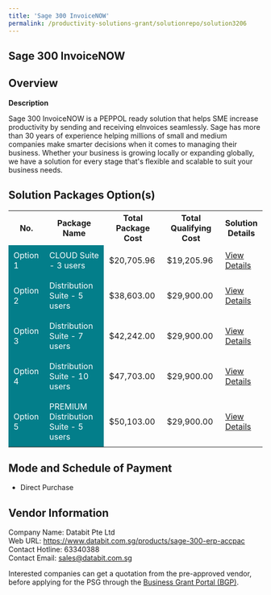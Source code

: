 ```yaml
---
title: 'Sage 300 InvoiceNOW'
permalink: /productivity-solutions-grant/solutionrepo/solution3206
---
```


## Sage 300 InvoiceNOW

## Overview

**Description**

Sage 300 InvoiceNOW is a PEPPOL ready solution that helps SME increase productivity by sending and receiving eInvoices seamlessly.  Sage has more than 30 years of experience helping millions of small and medium companies make smarter decisions when it comes to managing their business. Whether your business is growing locally or expanding globally, we have a solution for every stage that's flexible and scalable to suit your business needs.

## Solution Packages Option(s)

<table>
<tr>
<th><b>No.</b></th>
<th><b>Package Name</b></th>
<th><b>Total Package Cost</b></th>
<th><b>Total Qualifying Cost</b></th>
<th><b>Solution Details</b></th>
</tr>
<tr>
<td style='padding: 10px; background-color: #037E8A; color: #FFFFFF;'>Option 1</td>
<td style='padding: 10px; background-color: #037E8A; color: #FFFFFF;'>CLOUD Suite - 3 users</td>
<td style='padding: 10px;'>$20,705.96</td>
<td style='padding: 10px;'>$19,205.96</td>
<td style='padding: 10px;'><a href='/images/psg/Desensitised_Databit_Annex3_CR_wef_20Oct22_Part_1.pdf' target='_blank'>View Details</a></td>
</tr>
<tr>
<td style='padding: 10px; background-color: #037E8A; color: #FFFFFF;'>Option 2</td>
<td style='padding: 10px; background-color: #037E8A; color: #FFFFFF;'>Distribution Suite - 5 users</td>
<td style='padding: 10px;'>$38,603.00</td>
<td style='padding: 10px;'>$29,900.00</td>
<td style='padding: 10px;'><a href='/images/psg/Desensitised_Databit_Annex3_CR_wef_20Oct22_Part_2.pdf' target='_blank'>View Details</a></td>
</tr>
<tr>
<td style='padding: 10px; background-color: #037E8A; color: #FFFFFF;'>Option 3</td>
<td style='padding: 10px; background-color: #037E8A; color: #FFFFFF;'>Distribution Suite - 7 users</td>
<td style='padding: 10px;'>$42,242.00</td>
<td style='padding: 10px;'>$29,900.00</td>
<td style='padding: 10px;'><a href='/images/psg/Desensitised_Databit_Annex3_CR_wef_20Oct22_Part_3.pdf' target='_blank'>View Details</a></td>
</tr>
<tr>
<td style='padding: 10px; background-color: #037E8A; color: #FFFFFF;'>Option 4</td>
<td style='padding: 10px; background-color: #037E8A; color: #FFFFFF;'>Distribution Suite - 10 users</td>
<td style='padding: 10px;'>$47,703.00</td>
<td style='padding: 10px;'>$29,900.00</td>
<td style='padding: 10px;'><a href='/images/psg/Desensitised_Databit_Annex3_CR_wef_20Oct22_Part_4.pdf' target='_blank'>View Details</a></td>
</tr>
<tr>
<td style='padding: 10px; background-color: #037E8A; color: #FFFFFF;'>Option 5</td>
<td style='padding: 10px; background-color: #037E8A; color: #FFFFFF;'>PREMIUM Distribution Suite - 5 users</td>
<td style='padding: 10px;'>$50,103.00</td>
<td style='padding: 10px;'>$29,900.00</td>
<td style='padding: 10px;'><a href='/images/psg/Desensitised_Databit_Annex3_CR_wef_20Oct22_Part_5.pdf' target='_blank'>View Details</a></td>
</tr>
</table>

## Mode and Schedule of Payment

 - Direct Purchase

## Vendor Information

 Company Name: Databit Pte Ltd<br>Web URL: https://www.databit.com.sg/products/sage-300-erp-accpac <br>Contact Hotline: 63340388 <br>Contact Email: sales@databit.com.sg <br>

Interested companies can get a quotation from the pre-approved vendor, before applying for the PSG through the <a href='https://www.businessgrants.gov.sg/' target='_blank' rel='noopener'>Business Grant Portal (BGP)</a>.

<script src="/jquery/resize-tables.js"></script>
